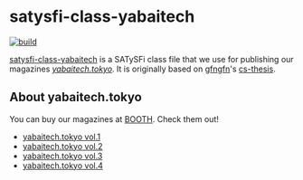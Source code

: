 # satysfi-class-yabaitech
[![build](https://github.com/yabaitechtokyo/satysfi-class-yabaitech/workflows/build/badge.svg?branch=master)](https://github.com/yabaitechtokyo/satysfi-class-yabaitech/actions?query=workflow%3Abuild)

[satysfi-class-yabaitech](https://github.com/yabaitechtokyo/satysfi-class-yabaitech) is a SATySFi class file that we use for publishing our magazines [*yabaitech.tokyo*](https://yabaitech.tokyo). It is originally based on [gfngfn](https://github.com/gfngfn)'s [cs-thesis](https://github.com/gfngfn/cs-thesis).

## About yabaitech.tokyo
You can buy our magazines at [BOOTH](https://booth.pm). Check them out!

* [yabaitech.tokyo vol.1](https://booth.pm/ja/items/1041379)
* [yabaitech.tokyo vol.2](https://booth.pm/ja/items/1304326)
* [yabaitech.tokyo vol.3](https://booth.pm/ja/items/1557104)
* [yabaitech.tokyo vol.4](https://booth.pm/ja/items/1888547)
